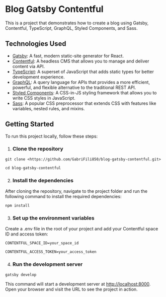 # Blog Gatsby Contentful

This is a project that demonstrates how to create a blog using Gatsby, Contentful, TypeScript, GraphQL, Styled Components, and Sass.

## Technologies Used

- [Gatsby](https://www.gatsbyjs.com/): A fast, modern static-site generator for React.
- [Contentful](https://www.contentful.com/): A headless CMS that allows you to manage and deliver content via API.
- [TypeScript](https://www.typescriptlang.org/): A superset of JavaScript that adds static types for better development experience.
- [GraphQL](https://graphql.org/): A query language for APIs that provides a more efficient, powerful, and flexible alternative to the traditional REST API.
- [Styled Components](https://styled-components.com/): A CSS-in-JS styling framework that allows you to write CSS styles in JavaScript.
- [Sass](https://sass-lang.com/): A popular CSS preprocessor that extends CSS with features like variables, nested rules, and mixins.

## Getting Started

To run this project locally, follow these steps:

1. ### Clone the repository

`git clone <https://github.com/GabriFili850/blog-gatsby-contentful.git>`

`cd blog-gatsby-contentful`

2. ### Install the dependencies

After cloning the repository, navigate to the project folder and run the following command to install the required dependencies:

`npm install`

3. ### Set up the environment variables

Create a .env file in the root of your project and add your Contentful space ID and access token:

`CONTENTFUL_SPACE_ID=your_space_id`

`CONTENTFUL_ACCESS_TOKEN=your_access_token`

4. ### Run the development server

`gatsby develop`

This command will start a development server at <http://localhost:8000>. Open your browser and visit the URL to see the project in action.
